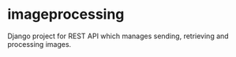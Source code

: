 # imageprocessing
Django project for REST API which manages sending, retrieving and processing images.
